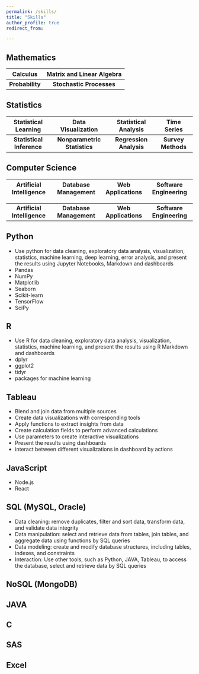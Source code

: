 ```yaml
---
permalink: /skills/
title: "Skills"
author_profile: true
redirect_from: 

---
```


## Mathematics

| **Calculus**      | **Matrix and Linear Algebra**  |
|:-----------------:|:------------------------------:|
| **Probability**   | **Stochastic Processes**       |


## Statistics

| **Statistical Learning**  | **Data Visualization**       | **Statistical Analysis** | **Time Series**      |
|:-------------------------:|:----------------------------:|:------------------------:|:---------------------:|
| **Statistical Inference** | **Nonparametric Statistics** | **Regression Analysis**  | **Survey Methods**    |

## Computer Science

| **Artificial Intelligence** | **Database Management**  | **Web Applications**   | **Software Engineering**     |
|:---------------------------:|:----------------------------:|:------------------------:|:---------------------:|

<table>
    <tr>
        <td align="center"><b>Artificial Intelligence</b></td>
        <td align="center"><b>Database Management</b></td>
        <td align="center"><b>Web Applications</b></td>
        <td align="center"><b>Software Engineering</b></td>
    </tr>
</table>



## Python
 * Use python for data cleaning, exploratory data analysis, visualization, statistics, machine learning, deep learning, error analysis, and present the results using Jupyter Notebooks, Markdown and dashboards
 * Pandas
 * NumPy
 * Matplotlib
 * Seaborn
 * Scikit-learn
 * TensorFlow
 * SciPy

## R
* Use R for data cleaning, exploratory data analysis, visualization, statistics, machine learning, and present the results using R Markdown and dashboards
* dplyr
* ggplot2
* tidyr
* packages for machine learning

## Tableau
* Blend and join data from multiple sources
* Create data visualizations with corresponding  tools
* Apply functions to extract insights from data
* Create calculation fields to perform advanced calculations
* Use parameters to create interactive visualizations
* Present the results using dashboards
* interact between different visualizations in dashboard by actions

## JavaScript
* Node.js
* React

## SQL (MySQL, Oracle)
* Data cleaning: remove duplicates, filter and sort data, transform data, and validate data integrity
* Data manipulation: select and retrieve data from tables, join tables, and aggregate data using functions by SQL queries
* Data modeling: create and modify database structures, including tables, indexes, and constraints
* Interaction: Use other tools, such as Python, JAVA, Tableau, to access the database, select and retrieve data by SQL queries

## NoSQL (MongoDB)

## JAVA

## C

## SAS

## Excel

